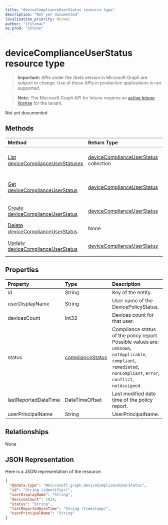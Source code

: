 ```yaml
---
title: "deviceComplianceUserStatus resource type"
description: "Not yet documented"
localization_priority: Normal
author: "tfitzmac"
ms.prod: "Intune"
---
```


# deviceComplianceUserStatus resource type

> **Important:** APIs under the /beta version in Microsoft Graph are subject to change. Use of these APIs in production applications is not supported.

> **Note:** The Microsoft Graph API for Intune requires an [active Intune license](https://go.microsoft.com/fwlink/?linkid=839381) for the tenant.

Not yet documented

## Methods
|Method|Return Type|Description|
|:---|:---|:---|
|[List deviceComplianceUserStatuses](../api/intune-deviceconfig-devicecomplianceuserstatus-list.md)|[deviceComplianceUserStatus](../resources/intune-deviceconfig-devicecomplianceuserstatus.md) collection|List properties and relationships of the [deviceComplianceUserStatus](../resources/intune-deviceconfig-devicecomplianceuserstatus.md) objects.|
|[Get deviceComplianceUserStatus](../api/intune-deviceconfig-devicecomplianceuserstatus-get.md)|[deviceComplianceUserStatus](../resources/intune-deviceconfig-devicecomplianceuserstatus.md)|Read properties and relationships of the [deviceComplianceUserStatus](../resources/intune-deviceconfig-devicecomplianceuserstatus.md) object.|
|[Create deviceComplianceUserStatus](../api/intune-deviceconfig-devicecomplianceuserstatus-create.md)|[deviceComplianceUserStatus](../resources/intune-deviceconfig-devicecomplianceuserstatus.md)|Create a new [deviceComplianceUserStatus](../resources/intune-deviceconfig-devicecomplianceuserstatus.md) object.|
|[Delete deviceComplianceUserStatus](../api/intune-deviceconfig-devicecomplianceuserstatus-delete.md)|None|Deletes a [deviceComplianceUserStatus](../resources/intune-deviceconfig-devicecomplianceuserstatus.md).|
|[Update deviceComplianceUserStatus](../api/intune-deviceconfig-devicecomplianceuserstatus-update.md)|[deviceComplianceUserStatus](../resources/intune-deviceconfig-devicecomplianceuserstatus.md)|Update the properties of a [deviceComplianceUserStatus](../resources/intune-deviceconfig-devicecomplianceuserstatus.md) object.|

## Properties
|Property|Type|Description|
|:---|:---|:---|
|id|String|Key of the entity.|
|userDisplayName|String|User name of the DevicePolicyStatus.|
|devicesCount|Int32|Devices count for that user.|
|status|[complianceStatus](../resources/intune-shared-compliancestatus.md)|Compliance status of the policy report. Possible values are: `unknown`, `notApplicable`, `compliant`, `remediated`, `nonCompliant`, `error`, `conflict`, `notAssigned`.|
|lastReportedDateTime|DateTimeOffset|Last modified date time of the policy report.|
|userPrincipalName|String|UserPrincipalName.|

## Relationships
None

## JSON Representation
Here is a JSON representation of the resource.
<!-- {
  "blockType": "resource",
  "keyProperty": "id",
  "@odata.type": "microsoft.graph.deviceComplianceUserStatus"
}
-->
``` json
{
  "@odata.type": "#microsoft.graph.deviceComplianceUserStatus",
  "id": "String (identifier)",
  "userDisplayName": "String",
  "devicesCount": 1024,
  "status": "String",
  "lastReportedDateTime": "String (timestamp)",
  "userPrincipalName": "String"
}
```




